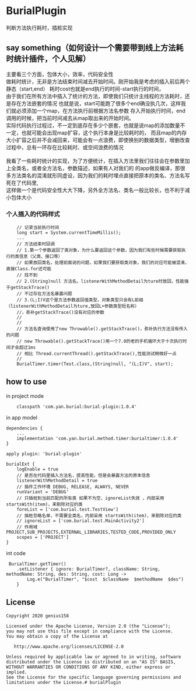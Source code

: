 # BurialPlugin
判断方法执行耗时，插桩实现

## say something（如何设计一个需要带到线上方法耗时统计插件，个人见解）
主要看三个方面，包体大小，效率，代码安全性
<br/>
做耗时统计，无非是方法结束时间减去开始时间。刚开始我是考虑的插入前后两个静态（start,end）
耗时cost也就是end执行的时间-start执行的时间，
<br/>
由于我们在所有方法中插入了统计的方法，即使我们只统计主线程的方法耗时，还是存在方法嵌套的情况
也就是说，start可能跑了很多个end确没执几次，这样我们就必须添加一个map，在方法执行前根据方法名参数
存入开始执行时间，end调用的时候，把当前时间减去从map取出来的开始时间。
<br/>
实际代码执行过程过，不一定到底存在多少个嵌套，也就是说map的添加数量不一定，也就可能会出现map扩容，这个执行本身是比较耗时的，
而且map的内存大小扩容之后并不会减回来，可能会有一点浪费，即使换别的数据类型，增删改查过程中，总有一环存在比较耗时、或空间浪费的情况
<br/>
<br/>
我看了一些耗时统计的实现，为了方便统计，在插入方法里我们往往会在参数里加上全类名，或者全方法名，参数描述，如果有人对我们的
的app做反编译，那很多方法类名的混淆就形同虚设，因为我们的耗时埋点直接把原本的类名、方法名写死在了代码里,
<br/>
这样做一个是代码安全性大大下降，另外全方法名、类名一般比较长，也不利于减小包体大小

### 个人插入的代码样式
```
    // 记录当前执行时间
    long start = System.currentTimeMillis();
    ...
    // 方法结束时回调
    // 1.第一个参数返回了类对象，为什么要返回这个参数，因为我们有些时候需要获取执行的类信息（父类、接口等）
    // 如果放回类名，处理前面说的问题，如果我们要获取类对象，我们的对应可能被混淆，直接Class.for还可能
    // 找不到
    // 2.(String)null 方法名，listenerWithMethodDetail为ture时放回，性能强于getStackTrace()
    // 不过存在方法名暴露问题
    // 3.(L;I)V这个是方法参数返回值类型，对象类型只会有L前缀（listenerWithMethodDetail为ture,放回L+参数类型短名称）
    //，弥补getStackTrace()没有对应的参数
    //
    //
    // 方法名查询使用了new Throwable().getStackTrace()，弥补执行方法没有传入的问题
    // new Throwable().getStackTrace()用一个7.0的老的手机循环大于十次执行时间才会超过1ms
    // 相比 Thread.currentThread().getStackTrace(),性能测试稍微好一点
    //
    BurialTimer.timer(Test.class,(String)null, "(L;I)V", start);
```

## how to use 
in project mode
```
    classpath 'com.yan.burial:burial-plugin:1.0.4'
```
in app model
```
dependencies {
    ...
    implementation 'com.yan.burial.method.timer:burialtimer:1.0.4'
}

apply plugin: 'burial-plugin'

burialExt {
    logEnable = true
    // 是否在代码里插入方法名，提高性能，但是会暴露方法的原本信息
    listenerWithMethodDetail = true
    // 插件工作环境 DEBUG, RELEASE, ALWAYS, NEVER
    runVariant = 'DEBUG'
    // 只插桩到当前匹配的所有类 如果不为空，ignoreList失效 ，内部采用 startsWith(item)，来剔除对应的类
    foreList = ['com.burial.test.TestView']
    // 插桩忽略名单，不需要全类名，内部采用 startsWith(item)，来剔除对应的类
    // ignoreList = ['com.burial.test.MainActivity2']
    // 作用域 PROJECT,SUB_PROJECTS,EXTERNAL_LIBRARIES,TESTED_CODE,PROVIDED_ONLY
    scopes = ['PROJECT']
}

```
int code
``` 
 BurialTimer.getTimer()
    .setListener { ignore: BurialTimer?, className: String, methodName: String, des: String, cost: Long ->
        Log.e("BurialTimer", "$cost  $className  $methodName  $des")
    }
```
## License

    Copyright 2020 genius158

    Licensed under the Apache License, Version 2.0 (the "License");
    you may not use this file except in compliance with the License.
    You may obtain a copy of the License at

       http://www.apache.org/licenses/LICENSE-2.0

    Unless required by applicable law or agreed to in writing, software
    distributed under the License is distributed on an "AS IS" BASIS,
    WITHOUT WARRANTIES OR CONDITIONS OF ANY KIND, either express or implied.
    See the License for the specific language governing permissions and
    limitations under the License.# burialPlugin
